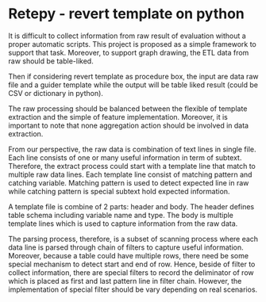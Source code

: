 # Retepy - revert template on python

It is difficult to collect information from raw result of evaluation
without a proper automatic scripts.
This project is proposed as a simple framework to support that task.
Moreover, to support graph drawing, the ETL data from raw should be table-liked.

Then if considering revert template as procedure box,
the input are data raw file and a guider template
while the output will be table liked result
(could be CSV or dictionary in python).

The raw processing should be balanced between
the flexible of template extraction and the simple of feature implementation.
Moreover, it is important to note that
none aggregation action should be involved in data extraction.

From our perspective, the raw data is combination of text lines in single file.
Each line consists of one or many useful information in term of subtext.
Therefore, the extract process could start with
a template line that match to multiple raw data lines.
Each template line consist of matching pattern and catching variable.
Matching pattern is used to detect expected line in raw
while catching pattern is special subtext hold expected information.

A template file is combine of 2 parts: header and body.
The header defines table schema including variable name and type.
The body is multiple template lines which is used to capture information
from the raw data.

The parsing process, therefore, is a subset of scanning process
where each data line is parsed through chain of filters
to capture useful information.
Moreover, because a table could have multiple rows,
there need be some special mechanism to detect start and end of row.
Hence, beside of filter to collect information,
there are special filters to record the deliminator of row
which is placed as first and last pattern line in filter chain.
However, the implementation of special filter should be vary
depending on real scenarios.
